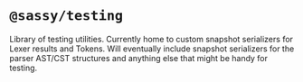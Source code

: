 # `@sassy/testing`

Library of testing utilities. Currently home to custom snapshot serializers for
Lexer results and Tokens. Will eventually include snapshot serializers for the
parser AST/CST structures and anything else that might be handy for testing.
